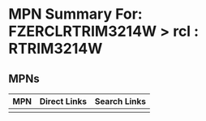 



# MPN Summary For: FZERCLRTRIM3214W > rcl : RTRIM3214W

## MPNs
  

|MPN|Direct Links|Search Links|
| :--- | :--- | :--- |
||||
